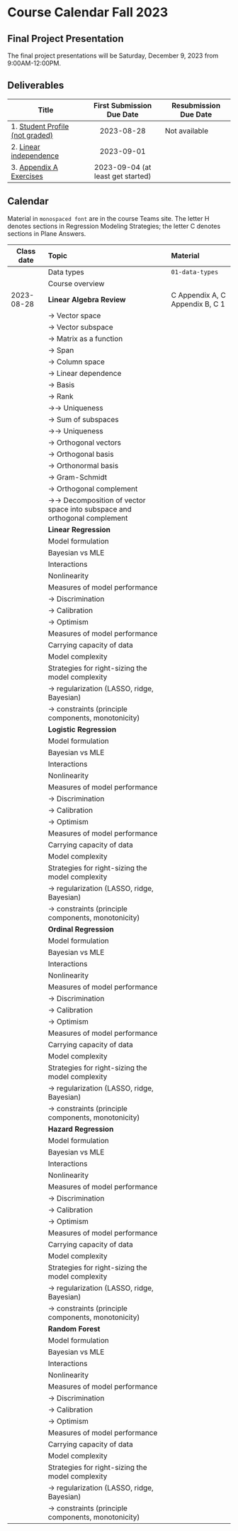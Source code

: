 # Course Calendar Fall 2023

## Final Project Presentation

The final project presentations will be Saturday, December 9, 2023 from 9:00AM-12:00PM.

## Deliverables

| Title | First Submission Due Date | Resubmission Due Date |
|---|:---:|---|
| 1. <a class = "callink" href = "https://github.com/thomasgstewart/machine-learning-1-fall-2023/blob/main/deliverables/00-getting-started.md">Student Profile (not graded)</a> | 2023-08-28 | Not available |
| 2. <a class = "callink" href = "https://github.com/thomasgstewart/machine-learning-1-fall-2023/blob/main/misc/linear-independence.pdf">Linear independence</a> | 2023-09-01 | |
| 3. <a class = "callink" href = "https://github.com/thomasgstewart/machine-learning-1-fall-2023/blob/main/deliverables/03-appendix-a-exercises.md">Appendix A Exercises</a> | 2023-09-04 (at least get started) | |

## Calendar

Material in `monospaced font` are in the course Teams site.  The letter H denotes sections in Regression Modeling Strategies; the letter C denotes sections in Plane Answers.

| Class date | Topic | Material |
|---|:---|:---|
| | Data types | `01-data-types` |
| | Course overview | |
|2023-08-28 | **Linear Algebra Review**| C Appendix A, C Appendix B, C 1 |
| | → Vector space |  |
| | → Vector subspace |  |
| | → Matrix as a function |  |
| | → Span |  |
| | → Column space |  |
| | → Linear dependence |  |
| | → Basis |  |
| | → Rank |  |
| | →→ Uniqueness |  |
| | → Sum of subspaces| |
| | →→ Uniqueness |  |
| | → Orthogonal vectors |  |
| | → Orthogonal basis |  |
| | → Orthonormal basis |  |
| | → Gram-Schmidt |  |
| | → Orthogonal complement |  |
| | →→ Decomposition of vector space into subspace and orthogonal complement |  |
| | **Linear Regression** | |
| | Model formulation | |
| | Bayesian vs MLE | |
| | Interactions | |
| | Nonlinearity | |
| | Measures of model performance | |
| | → Discrimination |  |
| | → Calibration |  |
| | → Optimism |  |
| | Measures of model performance | |
| | Carrying capacity of data | |
| | Model complexity | |
| | Strategies for right-sizing the model complexity | |
| | → regularization (LASSO, ridge, Bayesian) | |
| | → constraints (principle components, monotonicity) |
| | **Logistic Regression** | |
| | Model formulation |  |
| | Bayesian vs MLE |  |
| | Interactions | |
| | Nonlinearity | |
| | Measures of model performance | |
| | → Discrimination |  |
| | → Calibration |  |
| | → Optimism |  |
| | Measures of model performance | |
| | Carrying capacity of data | |
| | Model complexity | |
| | Strategies for right-sizing the model complexity | |
| | → regularization (LASSO, ridge, Bayesian) | |
| | → constraints (principle components, monotonicity) |
| | **Ordinal Regression** | |
| | Model formulation |  |
| | Bayesian vs MLE |  |
| | Interactions | |
| | Nonlinearity | |
| | Measures of model performance | |
| | → Discrimination |  |
| | → Calibration |  |
| | → Optimism |  |
| | Measures of model performance | |
| | Carrying capacity of data | |
| | Model complexity | |
| | Strategies for right-sizing the model complexity | |
| | → regularization (LASSO, ridge, Bayesian) | |
| | → constraints (principle components, monotonicity) |
| | **Hazard Regression** | |
| | Model formulation |  |
| | Bayesian vs MLE |  |
| | Interactions | |
| | Nonlinearity | |
| | Measures of model performance | |
| | → Discrimination |  |
| | → Calibration |  |
| | → Optimism |  |
| | Measures of model performance | |
| | Carrying capacity of data | |
| | Model complexity | |
| | Strategies for right-sizing the model complexity | |
| | → regularization (LASSO, ridge, Bayesian) | |
| | → constraints (principle components, monotonicity) |
| | **Random Forest** | |
| | Model formulation |  |
| | Bayesian vs MLE |  |
| | Interactions | |
| | Nonlinearity | |
| | Measures of model performance | |
| | → Discrimination |  |
| | → Calibration |  |
| | → Optimism |  |
| | Measures of model performance | |
| | Carrying capacity of data | |
| | Model complexity | |
| | Strategies for right-sizing the model complexity | |
| | → regularization (LASSO, ridge, Bayesian) | |
| | → constraints (principle components, monotonicity) |
